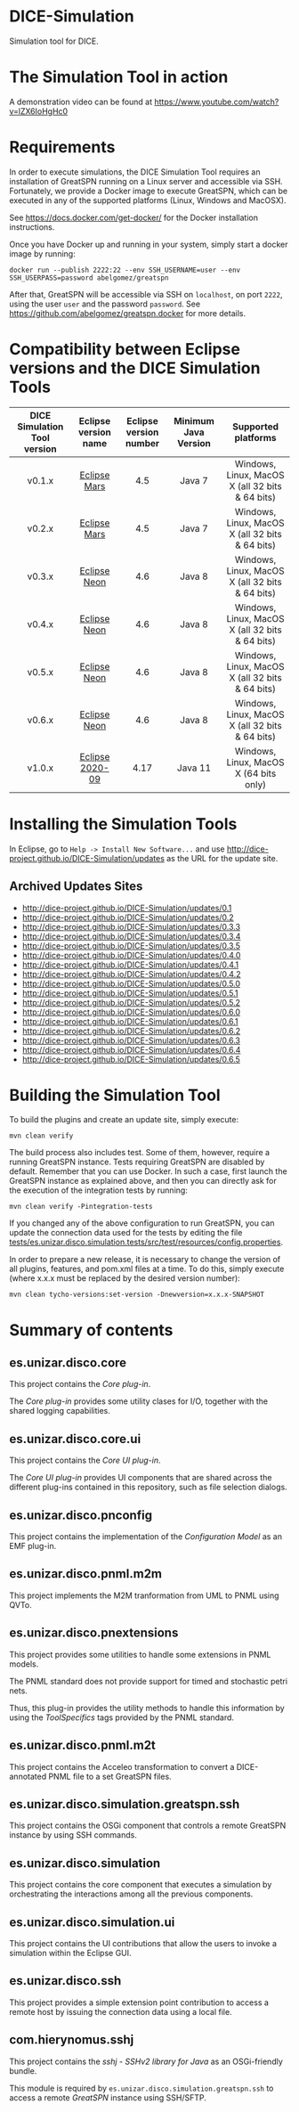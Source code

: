 # DICE-Simulation
Simulation tool for DICE.

# The Simulation Tool in action

A demonstration video can be found at https://www.youtube.com/watch?v=lZX6IoHgHc0

# Requirements

In order to execute simulations, the DICE Simulation Tool requires an installation of GreatSPN running on a Linux server and accessible via SSH.
Fortunately, we provide a Docker image to execute GreatSPN, which can be executed in any of the supported platforms (Linux, Windows and MacOSX).

See https://docs.docker.com/get-docker/ for the Docker installation instructions.

Once you have Docker up and running in your system, simply start a docker image by running:

```
docker run --publish 2222:22 --env SSH_USERNAME=user --env SSH_USERPASS=password abelgomez/greatspn
```

After that, GreatSPN will be accessible via SSH on `localhost`, on port `2222`, using the user `user` and the password `password`.
See https://github.com/abelgomez/greatspn.docker for more details.

# Compatibility between Eclipse versions and the DICE Simulation Tools

DICE Simulation Tool version | Eclipse version name                                                                         | Eclipse version number | Minimum Java Version | Supported platforms                             |
:---------------------------:|:--------------------------------------------------------------------------------------------:|:----------------------:|:--------------------:|:-----------------------------------------------:|
v0.1.x                       | [Eclipse Mars](https://archive.eclipse.org/eclipse/downloads/drops4/R-4.5-201506032000/)     | 4.5                    | Java 7               | Windows, Linux, MacOS X (all 32 bits & 64 bits) |
v0.2.x                       | [Eclipse Mars](https://archive.eclipse.org/eclipse/downloads/drops4/R-4.5-201506032000/)     | 4.5                    | Java 7               | Windows, Linux, MacOS X (all 32 bits & 64 bits) |
v0.3.x                       | [Eclipse Neon](https://archive.eclipse.org/eclipse/downloads/drops4/R-4.6-201606061100/)     | 4.6                    | Java 8               | Windows, Linux, MacOS X (all 32 bits & 64 bits) |
v0.4.x                       | [Eclipse Neon](https://archive.eclipse.org/eclipse/downloads/drops4/R-4.6-201606061100/)     | 4.6                    | Java 8               | Windows, Linux, MacOS X (all 32 bits & 64 bits) |
v0.5.x                       | [Eclipse Neon](https://archive.eclipse.org/eclipse/downloads/drops4/R-4.6-201606061100/)     | 4.6                    | Java 8               | Windows, Linux, MacOS X (all 32 bits & 64 bits) |
v0.6.x                       | [Eclipse Neon](https://archive.eclipse.org/eclipse/downloads/drops4/R-4.6-201606061100/)     | 4.6                    | Java 8               | Windows, Linux, MacOS X (all 32 bits & 64 bits) |
v1.0.x                       | [Eclipse 2020-09](https://archive.eclipse.org/eclipse/downloads/drops4/R-4.17-202009021800/) | 4.17                   | Java 11              | Windows, Linux, MacOS X (64 bits only)          |

# Installing the Simulation Tools

In Eclipse, go to `Help -> Install New Software...` and use http://dice-project.github.io/DICE-Simulation/updates as the URL for the update site.

## Archived Updates Sites

* http://dice-project.github.io/DICE-Simulation/updates/0.1
* http://dice-project.github.io/DICE-Simulation/updates/0.2
* http://dice-project.github.io/DICE-Simulation/updates/0.3.3
* http://dice-project.github.io/DICE-Simulation/updates/0.3.4
* http://dice-project.github.io/DICE-Simulation/updates/0.3.5
* http://dice-project.github.io/DICE-Simulation/updates/0.4.0
* http://dice-project.github.io/DICE-Simulation/updates/0.4.1
* http://dice-project.github.io/DICE-Simulation/updates/0.4.2
* http://dice-project.github.io/DICE-Simulation/updates/0.5.0
* http://dice-project.github.io/DICE-Simulation/updates/0.5.1
* http://dice-project.github.io/DICE-Simulation/updates/0.5.2
* http://dice-project.github.io/DICE-Simulation/updates/0.6.0
* http://dice-project.github.io/DICE-Simulation/updates/0.6.1
* http://dice-project.github.io/DICE-Simulation/updates/0.6.2
* http://dice-project.github.io/DICE-Simulation/updates/0.6.3
* http://dice-project.github.io/DICE-Simulation/updates/0.6.4
* http://dice-project.github.io/DICE-Simulation/updates/0.6.5

# Building the Simulation Tool

To build the plugins and create an update site, simply execute:

```
mvn clean verify
```

The build process also includes test. Some of them, however, require a running GreatSPN instance. Tests requiring GreatSPN are disabled by default.
Remember that you can use Docker. In such a case, first launch the GreatSPN instance as explained above, and then you can directly ask for the execution of the integration tests by running:

```
mvn clean verify -Pintegration-tests
```

If you changed any of the above configuration to run GreatSPN, you can update the connection data used for the tests by editing the file [tests/es.unizar.disco.simulation.tests/src/test/resources/config.properties](tests/es.unizar.disco.simulation.tests/src/test/resources/config.properties).

In order to prepare a new release, it is necessary to change the version of all plugins, features, and pom.xml files at a time. To do this, simply execute (where x.x.x must be replaced by the desired version number):

```
mvn clean tycho-versions:set-version -Dnewversion=x.x.x-SNAPSHOT
```




# Summary of contents

## es.unizar.disco.core  

This project contains the *Core plug-in*.

The *Core plug-in* provides some utility clases for I/O, together with the shared logging capabilities. 

## es.unizar.disco.core.ui

This project contains the *Core UI plug-in*.

The *Core UI plug-in* provides UI components that are shared across the different plug-ins contained in this repository, such as file selection dialogs.

## es.unizar.disco.pnconfig

This project contains the implementation of the *Configuration Model* as an EMF plug-in.

## es.unizar.disco.pnml.m2m

This project implements the M2M tranformation from UML to PNML using QVTo. 

## es.unizar.disco.pnextensions

This project provides some utilities to handle some extensions in PNML models.

The PNML standard does not provide support for timed and stochastic petri nets.

Thus, this plug-in provides the utility methods to handle this information by using the *ToolSpecifics* tags provided by the PNML standard. 

## es.unizar.disco.pnml.m2t

This project contains the Acceleo transformation to convert a DICE-annotated PNML file to a set GreatSPN files. 

## es.unizar.disco.simulation.greatspn.ssh

This project contains the OSGi component that controls a remote GreatSPN instance by using SSH commands.

## es.unizar.disco.simulation

This project contains the core component that executes a simulation by orchestrating the interactions among all the previous components.

## es.unizar.disco.simulation.ui

This project contains the UI contributions that allow the users to invoke a simulation within the Eclipse GUI.

## es.unizar.disco.ssh

This project provides a simple extension point contribution to access a remote host by issuing the connection data using a local file.

## com.hierynomus.sshj

This project contains the *sshj - SSHv2 library for Java* as an OSGi-friendly bundle.

This module is required by ```es.unizar.disco.simulation.greatspn.ssh``` to access a remote *GreatSPN* instance using SSH/SFTP.
